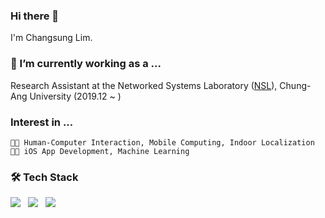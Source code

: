 ### Hi there 👋
I'm Changsung Lim.

### 🔭 I’m currently working as a ...

Research Assistant at the Networked Systems Laboratory ([NSL](http://nsl.cau.ac.kr)), Chung-Ang University (2019.12 ~ )

### Interest in ...
```
👨‍🔬 Human-Computer Interaction, Mobile Computing, Indoor Localization  
👨‍💻 iOS App Development, Machine Learning
```

### 🛠 Tech Stack

<img src="https://img.shields.io/badge/C-A8B9CC?style=for-the-badge&logo=c&logoColor=white"/></a> &nbsp;
<img src="https://img.shields.io/badge/Swift-FA7343?style=for-the-badge&logo=swift&logoColor=white"/></a> &nbsp;
<img src="https://img.shields.io/badge/Python-3776AB?style=for-the-badge&logo=python&logoColor=white"/></a> &nbsp;

<!--
**18changsung/18changsung** is a ✨ _special_ ✨ repository because its `README.md` (this file) appears on your GitHub profile.

Here are some ideas to get you started:

- 🔭 I’m currently working on ...
- 🌱 I’m currently learning ...
- 👯 I’m looking to collaborate on ...
- 🤔 I’m looking for help with ...
- 💬 Ask me about ...
- 📫 How to reach me: ...
- 😄 Pronouns: ...
- ⚡ Fun fact: ...
-->
